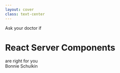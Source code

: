 ```yaml
---
layout: cover
class: text-center
---
```


<div class="flex flex-col align-start">
<div class="flex flex-col font-bold w-fit-content self-center">
<div class="font-italic text-3xl self-start font-semibold">Ask your doctor if</div>

# React Server Components

<div class="font-italic text-3xl self-end -mt-4 font-semibold">are right for you</div>
</div>

<div class="text-4xl color-[#33699E] font-bold mt-20">Bonnie Schulkin</div>
</div>
<FullBackgroundImage img="/images/Slide-THAT-Blank.png">
</FullBackgroundImage>
